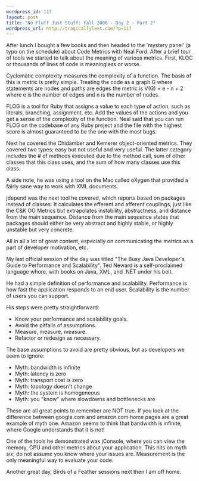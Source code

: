 ```yaml
--- 
wordpress_id: 117
layout: post
title: "No Fluff Just Stuff: Fall 2008 - Day 2 - Part 2"
wordpress_url: http://tragicallyleet.com/?p=117
---
```

After lunch I bought a few books and then headed to the 'mystery panel' (a typo on the schedule) about Code Metrics with Neal Ford. After a brief tour of tools we started to talk about the meaning of various metrics. First, KLOC or thousands of lines of code is meaningless or worse.

Cyclomatic complexity measures the complexity of a function. The basis of this is metric is pretty simple. Treating the code as a graph G where statements are nodes and paths are edges the metric is V(G) = e - n + 2 where e is the number of edges and n is the number of nodes.

FLOG is a tool for Ruby that assigns a value to each type of action, such as literals, branching, assignment, etc. Add the values of the actions and you get a sense of the complexity of the function. Neal said that you can run FLOG on the codebase of any Ruby project and the file with the highest score is almost guaranteed to be the one with the most bugs.

Next he covered the Chidamber and Kemerer object-oriented metrics. They covered two types; easy but not useful and very useful. The latter category includes the # of methods executed due to the method call, sum of other classes that this class uses, and the sum of how many classes use this class.

A side note, he was using a tool on the Mac called oXygen that provided a fairly sane way to work with XML documents.

jdepend was the next tool he covered, which reports based on packages instead of classes. It calculates the efferent and afferent couplings, just like the C&amp;K OO Metrics but extrapolates instability, abstractness, and distance from the main sequence. Distance from the main sequence states that packages should either be very abstract and highly stable, or highly unstable but very concrete.

All in all a lot of great content, especially on communicating the metrics as a part of developer motivation, etc.

My last official session of the day was titled &quot;The Busy Java Developer's Guide to Performance and Scalability&quot;. Ted Neward is a self-proclaimed language whore, with books on Java, XML, and .NET under his belt.

He had a simple definition of performance and scalability. Performance is how fast the application responds to an end user. Scalability is the number of users you can support.

His steps were pretty straightforward:

<ul>
<li>Know your performance and scalability goals.</li>
<li>Avoid the pitfalls of assumptions.</li>
<li>Measure, measure, measure.</li>
<li>Refactor or redesign as necessary.</li>
</ul>

The base assumptions to avoid are pretty obvious, but as developers we seem to ignore:

<ul>
<li>Myth: bandwidth is infinite</li>
<li>Myth: latency is zero</li>
<li>Myth: transport cost is zero</li>
<li>Myth: topology doesn't change</li>
<li>Myth: the system is homogeneous</li>
<li>Myth: you &quot;know&quot; where slowdowns and bottlenecks are</li>
</ul>

These are all great points to remember are NOT true. If you look at the difference between google.com and amazon.com home pages are a great example of myth one. Amazon seems to think that bandwidth is infinite, where Google understands that it is not!

One of the tools he demonstrated was jConsole, where you can view the memory, CPU and other metrics about your application.  This hits on myth six; do not assume you know where your issues are.  Measurement is the only meaningful way to evaluate your code.

Another great day, Birds of a Feather sessions next then I am off home.